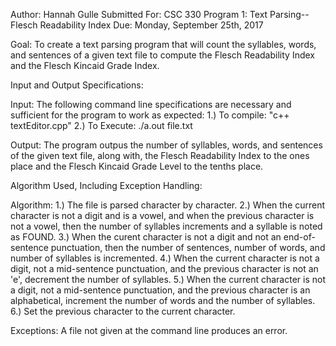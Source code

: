 Author: Hannah Gulle
Submitted For: CSC 330 Program 1: Text Parsing--Flesch Readability Index
Due: Monday, September 25th, 2017

Goal:
To create a text parsing program that will count the syllables, words, and
sentences of a given text file to compute the Flesch Readability Index and
the Flesch Kincaid Grade Index.

Input and Output Specifications:

Input:
The following command line specifications are necessary and sufficient for the
program to work as expected:
    1.) To compile: "c++ textEditor.cpp"
    2.) To Execute: ./a.out file.txt

Output:
The program outpus the number of syllables, words, and sentences of the given
text file, along with, the Flesch Readability Index to the ones place and the
Flesch Kincaid Grade Level to the tenths place.

Algorithm Used, Including Exception Handling:

Algorithm:
1.) The file is parsed character by character.
2.) When the current character is not a digit and is a vowel, and when the 
previous character is not a vowel, then the number of syllables increments and
a syllable is noted as FOUND.
3.) When the curent character is not a digit and not an end-of-sentence
punctuation, then the number of sentences, number of words, and number of
syllables is incremented.
4.) When the current character is not a digit, not a mid-sentence punctuation,
and the previous character is not an 'e', decrement the number of syllables.
5.) When the current character is not a digit, not a mid-sentence punctuation,
and the previous character is an alphabetical, increment the number of words
and the number of syllables.
6.) Set the previous character to the current character.

Exceptions:
A file not given at the command line produces an error.